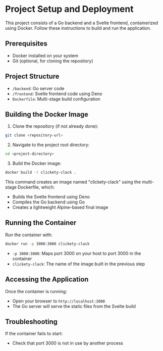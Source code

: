 # Project Setup and Deployment

This project consists of a Go backend and a Svelte frontend, containerized using Docker. Follow these instructions to build and run the application.

## Prerequisites

- Docker installed on your system
- Git (optional, for cloning the repository)

## Project Structure

- `/backend`: Go server code
- `/frontend`: Svelte frontend code using Deno
- `Dockerfile`: Multi-stage build configuration

## Building the Docker Image

1. Clone the repository (if not already done):

``` bash
git clone <repository-url>
```

2. Navigate to the project root directory:

``` bash
cd <project-directory>
```

3. Build the Docker image:

``` bash
docker build -t clickety-clack .
```

This command creates an image named "clickety-clack" using the multi-stage Dockerfile, which:

- Builds the Svelte frontend using Deno
- Compiles the Go backend using Go
- Creates a lightweight Alpine-based final image

## Running the Container

Run the container with:

```bash
docker run -p 3000:3000 clickety-clack
```

- `-p 3000:3000`: Maps port 3000 on your host to port 3000 in the container
- `clickety-clack`: The name of the image built in the previous step

## Accessing the Application

Once the container is running:

- Open your browser to `http://localhost:3000`
- The Go server will serve the static files from the Svelte build

## Troubleshooting

If the container fails to start:

- Check that port 3000 is not in use by another process
